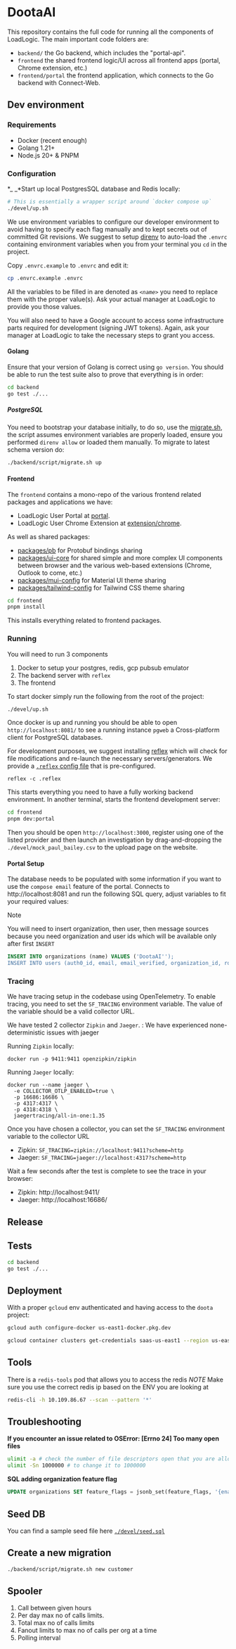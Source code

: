 # DootaAI

This repository contains the full code for running all the components of LoadLogic. The main important code folders are:

- `backend/` the Go backend, which includes the "portal-api".
- `frontend` the shared frontend logic/UI across all frontend apps (portal, Chrome extension, etc.)
- `frontend/portal` the frontend application, which connects to the Go backend with Connect-Web.

## Dev environment

### Requirements

- Docker (recent enough)
- Golang 1.21+
- Node.js 20+ & PNPM

### Configuration
*_
_*Start up local PostgresSQL database and Redis locally:

```bash
# This is essentially a wrapper script around `docker compose up`
./devel/up.sh
```

We use environment variables to configure our developer environment to avoid having to specify each flag manually and to kept secrets out of committed Git revisions. We suggest to setup [direnv](https://direnv.net/) to auto-load the `.envrc` containing environment variables when you from your terminal you `cd` in the project.

Copy `.envrc.example` to `.envrc` and edit it:

```bash
cp .envrc.example .envrc
```

All the variables to be filled in are denoted as _`<name>`_ you need to replace them with the proper value(s). Ask your actual manager at LoadLogic to provide you those values.

You will also need to have a Google account to access some infrastructure parts required for development (signing JWT tokens). Again, ask your manager at LoadLogic to take the necessary steps to grant you access.

#### Golang

Ensure that your version of Golang is correct using `go version`. You should be able to run the test suite also to prove that everything is in order:

```bash
cd backend
go test ./...
```

##### PostgreSQL

You need to bootstrap your database initially, to do so, use the [migrate.sh](./backend/script/migrate.sh), the script assumes environment variables are properly loaded, ensure you performed `direnv allow` or loaded them manually. To migrate to latest schema version do:

```bash
./backend/script/migrate.sh up
```

#### Frontend

The `frontend` contains a mono-repo of the various frontend related packages and applications we have:

- LoadLogic User Portal at [portal](./frontend/portal/).
- LoadLogic User Chrome Extension at [extension/chrome](./frontend/extension/chrome).

As well as shared packages:

- [packages/pb](./frontend/packages/pb) for Protobuf bindings sharing
- [packages/ui-core](./frontend/packages/ui-core) for shared simple and more complex UI components between browser and the various web-based extensions (Chrome, Outlook to come, etc.)
- [packages/mui-config](./frontend/packages/mui-config) for Material UI theme sharing
- [packages/tailwind-config](./frontend/packages/tailwind-config) for Tailwind CSS theme sharing

```bash
cd frontend
pnpm install
```

This installs everything related to frontend packages.

### Running

You will need to run 3 components

1. Docker to setup your postgres, redis, gcp pubsub emulator
2. The backend server with `reflex`
3. The frontend

To start docker simply run the following from the root of the project:

```bash
./devel/up.sh
```

Once docker is up and running you should be able to open `http://localhost:8081/` to see a running instance `pgweb` a Cross-platform client for PostgreSQL databases.

For development purposes, we suggest installing [reflex](https://github.com/cespare/reflex) which will check for file modifications and re-launch the necessary servers/generators. We provide a [`.reflex` config file](./.reflex) that is pre-configured.

```
reflex -c .reflex
```

This starts everything you need to have a fully working backend environment. In another terminal, starts the frontend development server:

```bash
cd frontend
pnpm dev:portal
```

Then you should be open `http://localhost:3000`, register using one of the listed provider and then launch an investigation by drag-and-dropping the `./devel/mock_paul_bailey.csv` to the upload page on the website.

#### Portal Setup

The database needs to be populated with some information if you want to use the `compose email` feature of the portal. Connects to http://localhost:8081 and run the following SQL query, adjust variables to fit your required values:

> [!NOTE]
> You will need to insert organization, then user, then message sources because you need organization and user ids which will be available only after first `INSERT`

```SQL
INSERT INTO organizations (name) VALUES ('DootaAI'');
INSERT INTO users (auth0_id, email, email_verified, organization_id, role, state) VALUES ('', 'shank@dootaai.com', true, 'fe7cce88-fbe4-4e47-8f9a-a7dd40c10f8d', 'PLATFORM_ADMIN', 'ACTIVE');
```

### Tracing
We have tracing setup in the codebase using OpenTelemetry. To enable tracing, you need to set the `SF_TRACING` environment variable.
The value of the variable should be a valid collector URL.

We have tested 2 collector `Zipkin` and `Jaeger`. : We have experienced none-deterministic issues with jaeger

Running `Zipkin` locally:
```shell
docker run -p 9411:9411 openzipkin/zipkin
```
Running `Jaeger` locally:
```shell
docker run --name jaeger \
  -e COLLECTOR_OTLP_ENABLED=true \
  -p 16686:16686 \
  -p 4317:4317 \
  -p 4318:4318 \
  jaegertracing/all-in-one:1.35
```

Once you have chosen a collector, you can set the `SF_TRACING` environment variable to the collector URL
* Zipkin: `SF_TRACING=zipkin://localhost:9411?scheme=http`
* Jaeger: `SF_TRACING=jaeger://localhost:4317?scheme=http`

Wait a few seconds after the test is complete to see the trace in your browser:
* Zipkin: http://localhost:9411/
* Jaeger: http://localhost:16686/


## Release
## Tests

```bash
cd backend
go test ./...
```

## Deployment

With a proper `gcloud` env authenticated and having access to the `doota` project:

```bash
gcloud auth configure-docker us-east1-docker.pkg.dev
```

```bash
gcloud container clusters get-credentials saas-us-east1 --region us-east1 --project doota
```

## Tools

There is a `redis-tools` pod that allows you to access the redis
_NOTE_ Make sure you use the correct redis ip based on the ENV you are looking at

```bash
redis-cli -h 10.109.86.67 --scan --pattern '*'
```

## Troubleshooting

**If you encounter an issue related to OSError: [Errno 24] Too many open files**

```bash
ulimit -a # check the number of file descriptors open that you are allow to have with
ulimit -Sn 1000000 # to change it to 1000000
```

**SQL adding organization feature flag**
```sql
UPDATE organizations SET feature_flags = jsonb_set(feature_flags, '{enable_load_diff_email}', 'true') WHERE id='xx'
```

## Seed DB

You can find a sample seed file here [`./devel/seed.sql`](`./devel/seed.sql`)

## Create a new migration
```bash
./backend/script/migrate.sh new customer
```

## Spooler 
1. Call between given hours
2. Per day max no of calls limits.
3. Total max no of calls limits
4. Fanout limits to max no of calls per org at a time
5. Polling interval